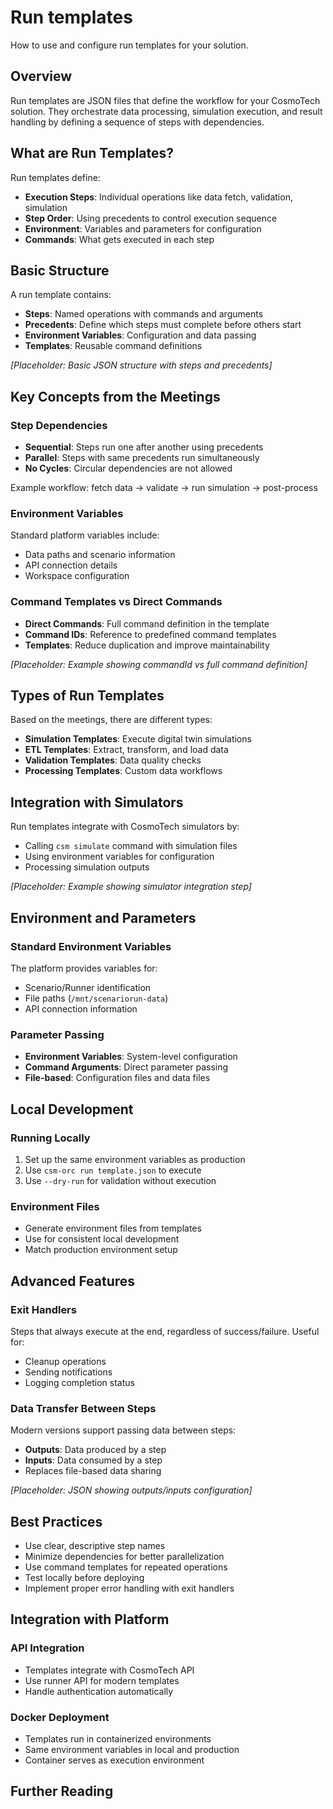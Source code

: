 # Run templates

How to use and configure run templates for your solution.

## Overview

Run templates are JSON files that define the workflow for your CosmoTech solution. They orchestrate data processing, simulation execution, and result handling by defining a sequence of steps with dependencies.

## What are Run Templates?

Run templates define:
- **Execution Steps**: Individual operations like data fetch, validation, simulation
- **Step Order**: Using precedents to control execution sequence
- **Environment**: Variables and parameters for configuration
- **Commands**: What gets executed in each step

## Basic Structure

A run template contains:
- **Steps**: Named operations with commands and arguments
- **Precedents**: Define which steps must complete before others start
- **Environment Variables**: Configuration and data passing
- **Templates**: Reusable command definitions

*[Placeholder: Basic JSON structure with steps and precedents]*

## Key Concepts from the Meetings

### Step Dependencies
- **Sequential**: Steps run one after another using precedents
- **Parallel**: Steps with same precedents run simultaneously
- **No Cycles**: Circular dependencies are not allowed

Example workflow: fetch data → validate → run simulation → post-process

### Environment Variables
Standard platform variables include:
- Data paths and scenario information
- API connection details
- Workspace configuration

### Command Templates vs Direct Commands
- **Direct Commands**: Full command definition in the template
- **Command IDs**: Reference to predefined command templates
- **Templates**: Reduce duplication and improve maintainability

*[Placeholder: Example showing commandId vs full command definition]*

## Types of Run Templates

Based on the meetings, there are different types:
- **Simulation Templates**: Execute digital twin simulations
- **ETL Templates**: Extract, transform, and load data
- **Validation Templates**: Data quality checks
- **Processing Templates**: Custom data workflows

## Integration with Simulators

Run templates integrate with CosmoTech simulators by:
- Calling `csm simulate` command with simulation files
- Using environment variables for configuration
- Processing simulation outputs

*[Placeholder: Example showing simulator integration step]*

## Environment and Parameters

### Standard Environment Variables
The platform provides variables for:
- Scenario/Runner identification
- File paths (`/mnt/scenariorun-data`)
- API connection information

### Parameter Passing
- **Environment Variables**: System-level configuration
- **Command Arguments**: Direct parameter passing
- **File-based**: Configuration files and data files

## Local Development

### Running Locally
1. Set up the same environment variables as production
2. Use `csm-orc run template.json` to execute
3. Use `--dry-run` for validation without execution

### Environment Files
- Generate environment files from templates
- Use for consistent local development
- Match production environment setup

## Advanced Features

### Exit Handlers
Steps that always execute at the end, regardless of success/failure. Useful for:
- Cleanup operations
- Sending notifications
- Logging completion status

### Data Transfer Between Steps
Modern versions support passing data between steps:
- **Outputs**: Data produced by a step
- **Inputs**: Data consumed by a step
- Replaces file-based data sharing

*[Placeholder: JSON showing outputs/inputs configuration]*

## Best Practices

- Use clear, descriptive step names
- Minimize dependencies for better parallelization
- Use command templates for repeated operations
- Test locally before deploying
- Implement proper error handling with exit handlers

## Integration with Platform

### API Integration
- Templates integrate with CosmoTech API
- Use runner API for modern templates
- Handle authentication automatically

### Docker Deployment
- Templates run in containerized environments
- Same environment variables in local and production
- Container serves as execution environment

## Further Reading

